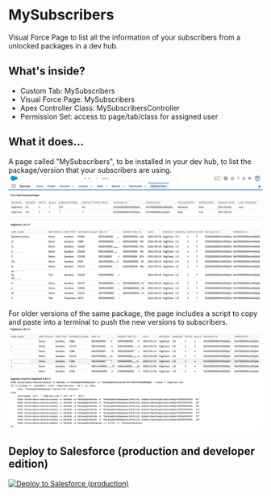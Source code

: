 # MySubscribers
Visual Force Page to list all the information of your subscribers from a unlocked packages in a dev hub.

## What's inside?
- Custom Tab: MySubscribers
- Visual Force Page: MySubscribers
- Apex Controller Class: MySubscribersController
- Permission Set: access to page/tab/class for assigned user

## What it does...
A page called "MySubscribers", to be installed in your dev hub, to list the package/version that your subscribers are using.
![Screenshot #1](/docs/MySubs.png)

For older versions of the same package, the page includes a script to copy and paste into a terminal to push the new versions to subscribers.
![Screenshot #1](/docs/MySubs2.png)

## Deploy to Salesforce (production and developer edition)
<a href="https://githubsfdeploy.herokuapp.com/app/githubdeploy/VinceFINET/MySubscribers?ref=master">
  <img alt="Deploy to Salesforce (production)" src="https://raw.githubusercontent.com/afawcett/githubsfdeploy/master/deploy.png">
</a>
